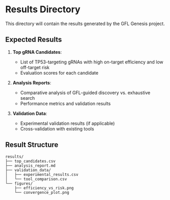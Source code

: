 # Results Directory

This directory will contain the results generated by the GFL Genesis project.

## Expected Results

1. **Top gRNA Candidates**:
   - List of TP53-targeting gRNAs with high on-target efficiency and low off-target risk
   - Evaluation scores for each candidate

2. **Analysis Reports**:
   - Comparative analysis of GFL-guided discovery vs. exhaustive search
   - Performance metrics and validation results

3. **Validation Data**:
   - Experimental validation results (if applicable)
   - Cross-validation with existing tools

## Result Structure

```
results/
├── top_candidates.csv
├── analysis_report.md
├── validation_data/
│   ├── experimental_results.csv
│   └── tool_comparison.csv
└── figures/
    ├── efficiency_vs_risk.png
    └── convergence_plot.png
```